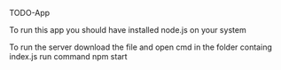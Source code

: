  TODO-App

To run this app you should have installed node.js on your system

To run the server 
download the file and open cmd in the folder containg index.js
run command npm start 
